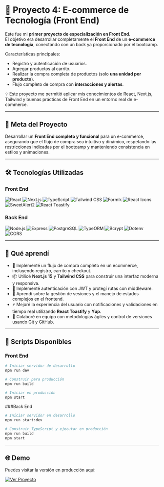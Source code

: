 # 🛒 Proyecto 4: E-commerce de Tecnología (Front End)

Este fue mi **primer proyecto de especialización en Front End**.  
El objetivo era desarrollar completamente el **Front End** de un **e-commerce de tecnología**, conectando con un back ya proporcionado por el bootcamp.  

Características principales:

- Registro y autenticación de usuarios.  
- Agregar productos al carrito.  
- Realizar la compra completa de productos (solo **una unidad por producto**).  
- Flujo completo de compra con **interacciones y alertas**.  

💡 Este proyecto me permitió aplicar mis conocimientos de React, Next.js, Tailwind y buenas prácticas de Front End en un entorno real de e-commerce.

---

## 🎯 Meta del Proyecto

Desarrollar un **Front End completo y funcional** para un e-commerce, asegurando que el flujo de compra sea intuitivo y dinámico, respetando las restricciones indicadas por el bootcamp y manteniendo consistencia en estilos y animaciones.

---

## 🛠️ Tecnologías Utilizadas

### Front End
<p align="left">
  <img src="https://img.shields.io/badge/React-%2320232a.svg?style=for-the-badge&logo=react&logoColor=%2361DAFB" alt="React" />
  <img src="https://img.shields.io/badge/Next.js-000000?style=for-the-badge&logo=next.js&logoColor=white" alt="Next.js" />
  <img src="https://img.shields.io/badge/TypeScript-007ACC?style=for-the-badge&logo=typescript&logoColor=white" alt="TypeScript" />
  <img src="https://img.shields.io/badge/Tailwind_CSS-38B2AC?style=for-the-badge&logo=tailwind-css&logoColor=white" alt="Tailwind CSS" />
  <img src="https://img.shields.io/badge/Formik-0A6EBD?style=for-the-badge&logo=formik&logoColor=white" alt="Formik" />
  <img src="https://img.shields.io/badge/React_Icons-5A29E4?style=for-the-badge&logo=react&logoColor=white" alt="React Icons" />
  <img src="https://img.shields.io/badge/SweetAlert2-FF6F61?style=for-the-badge&logo=sweetalert2&logoColor=white" alt="SweetAlert2" />
  <img src="https://img.shields.io/badge/React_Toastify-FF8C00?style=for-the-badge&logo=none&logoColor=white" alt="React Toastify" />
</p>

### Back End
<p align="left">
  <img src="https://img.shields.io/badge/Node.js-339933?style=for-the-badge&logo=node.js&logoColor=white" alt="Node.js" />
  <img src="https://img.shields.io/badge/Express-000000?style=for-the-badge&logo=express&logoColor=white" alt="Express" />
  <img src="https://img.shields.io/badge/PostgreSQL-316192?style=for-the-badge&logo=postgresql&logoColor=white" alt="PostgreSQL" />
  <img src="https://img.shields.io/badge/TypeORM-2C3E50?style=for-the-badge&logo=typeorm&logoColor=white" alt="TypeORM" />
  <img src="https://img.shields.io/badge/Bcrypt-FD7E14?style=for-the-badge&logo=none&logoColor=white" alt="Bcrypt" />
  <img src="https://img.shields.io/badge/Dotenv-000000?style=for-the-badge&logo=dotenv&logoColor=white" alt="Dotenv" />
  <img src="https://img.shields.io/badge/CORS-339933?style=for-the-badge&logo=none&logoColor=white" alt="CORS" />
</p>

---
## 🌱 Qué aprendí

- 🛒 Implementé un flujo de compra completo en un ecommerce, incluyendo registro, carrito y checkout.
- 📦 Utilicé **Next.js 15** y **Tailwind CSS** para construir una interfaz moderna y responsiva.
- 🔐 Implementé autenticación con JWT y protegí rutas con middleware.
- 🧠 Aprendí sobre la gestión de sesiones y el manejo de estados complejos en el frontend.
- ⚡ Mejoré la experiencia del usuario con notificaciones y validaciones en tiempo real utilizando **React Toastify** y **Yup**.
- 🧪 Colaboré en equipo con metodologías ágiles y control de versiones usando Git y GitHub.

---

## 🚧 Scripts Disponibles

### Front End
```bash
# Iniciar servidor de desarrollo
npm run dev

# Construir para producción
npm run build

# Iniciar en producción
npm start
```

###Back End
```bash
# Iniciar servidor en desarrollo
npm run start:dev

# Construir TypeScript y ejecutar en producción
npm run build
npm start
```
---

## 🌐 Demo

Puedes visitar la versión en producción aquí:  

[![Ver Proyecto](https://img.shields.io/badge/🌐%20Ver%20Proyecto-015E64?style=for-the-badge&logo=vercel&logoColor=white)](https://futuratech.vercel.app/)
